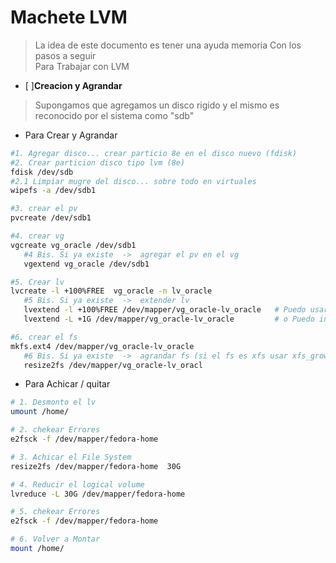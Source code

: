 # Machete LVM

> La idea de este documento es tener una ayuda memoria Con los pasos a seguir </br>
> Para Trabajar con LVM </br>



- [ ]**Creacion y Agrandar**
> Supongamos que agregamos un disco rigido y el mismo es reconocido por el sistema como "sdb" </br>

- Para Crear y Agrandar
 ```sh
#1. Agregar disco... crear particio 8e en el disco nuevo (fdisk)
#2. Crear particion disco tipo lvm (8e) 
fdisk /dev/sdb
#2.1 Limpiar mugre del disco... sobre todo en virtuales
wipefs -a /dev/sdb1

#3. crear el pv
pvcreate /dev/sdb1

#4. crear vg
vgcreate vg_oracle /dev/sdb1
	#4 Bis. Si ya existe  ->  agregar el pv en el vg
	vgextend vg_oracle /dev/sdb1

#5. Crear lv 
lvcreate -l +100%FREE  vg_oracle -n lv_oracle
	#5 Bis. Si ya existe  ->  extender lv
	lvextend -l +100%FREE /dev/mapper/vg_oracle-lv_oracle   # Puedo usar un %
	lvextend -L +1G /dev/mapper/vg_oracle-lv_oracle         # o Puedo indicar un Tamaño

#6. crear el fs 
mkfs.ext4 /dev/mapper/vg_oracle-lv_oracle
	#6 Bis. Si ya existe  ->  agrandar fs (si el fs es xfs usar xfs_growfs)
	resize2fs /dev/mapper/vg_oracle-lv_oracl
```

- Para Achicar / quitar
```sh
# 1. Desmonto el lv
umount /home/

# 2. chekear Errores
e2fsck -f /dev/mapper/fedora-home

# 3. Achicar el File System
resize2fs /dev/mapper/fedora-home  30G

# 4. Reducir el logical volume
lvreduce -L 30G /dev/mapper/fedora-home

# 5. chekear Errores
e2fsck -f /dev/mapper/fedora-home

# 6. Volver a Montar
mount /home/
```